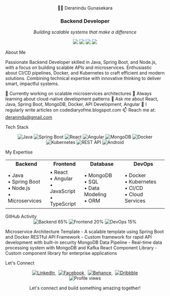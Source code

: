 <div align="center">👨‍💻 Deranindu Gunasekara</div>
<div align="center">
  <h3>Backend Developer </h3>
  <p><em>Building scalable systems that make a difference</em></p>
  <p>
    <a href="https://linkedin.com/in/deranindu-gunasekara"><img src="https://img.shields.io/badge/-Deranindu%20Gunasekara-0077B5?style=flat&logo=Linkedin&logoColor=white"/></a>
    <a href="mailto:deranindu@gmail.com"><img src="https://img.shields.io/badge/-deranindu@gmail.com-D14836?style=flat&logo=Gmail&logoColor=white"/></a>
    <a href="http://codediaryofme.blogspot.com"><img src="https://img.shields.io/badge/-Tech%20Blog-FF5722?style=flat&logo=blogger&logoColor=white"/></a>
    <a href="https://stackoverflow.com/users/deranindu"><img src="https://img.shields.io/badge/-Stack%20Overflow-FE7A16?style=flat&logo=stack-overflow&logoColor=white"/></a>
  </p>
</div>
About Me

Passionate Backend Developer skilled in Java, Spring Boot, and Node.js, with a focus on building scalable APIs and microservices. Enthusiastic about CI/CD pipelines, Docker, and Kubernetes to craft efficient and modern solutions. Combining technical expertise with innovative thinking to deliver smart, impactful systems.


🔭 Currently working on scalable microservices architectures
🌱 Always learning about cloud-native development patterns
💬 Ask me about React, Java, Spring Boot, MongoDB, Docker, API Development, Angular
📝 I regularly write articles on codediaryofme.blogspot.com
📫 Reach me at: deranindu@gmail.com

Tech Stack
<p align="center">
  <img src="https://img.shields.io/badge/Java-ED8B00?style=for-the-badge&logo=openjdk&logoColor=white" alt="Java"/>
  <img src="https://img.shields.io/badge/Spring%20Boot-6DB33F?style=for-the-badge&logo=spring-boot&logoColor=white" alt="Spring Boot"/>
  <img src="https://img.shields.io/badge/React-20232A?style=for-the-badge&logo=react&logoColor=61DAFB" alt="React"/>
  <img src="https://img.shields.io/badge/Angular-DD0031?style=for-the-badge&logo=angular&logoColor=white" alt="Angular"/>
  <img src="https://img.shields.io/badge/MongoDB-4EA94B?style=for-the-badge&logo=mongodb&logoColor=white" alt="MongoDB"/>
  <img src="https://img.shields.io/badge/Docker-2CA5E0?style=for-the-badge&logo=docker&logoColor=white" alt="Docker"/>
  <img src="https://img.shields.io/badge/Kubernetes-326CE5?style=for-the-badge&logo=kubernetes&logoColor=white" alt="Kubernetes"/>
  <img src="https://img.shields.io/badge/REST%20API-FF6C37?style=for-the-badge&logo=postman&logoColor=white" alt="REST API"/>
  <img src="https://img.shields.io/badge/Android-3DDC84?style=for-the-badge&logo=android&logoColor=white" alt="Android"/>
</p>
My Expertise
<div align="center">
  <table>
    <tr>
      <td align="center"><b>Backend</b></td>
      <td align="center"><b>Frontend</b></td>
      <td align="center"><b>Database</b></td>
      <td align="center"><b>DevOps</b></td>
    </tr>
    <tr>
      <td>
        • Java<br/>
        • Spring Boot<br/>
        • Node.js<br/>
        • Microservices
      </td>
      <td>
        • React<br/>
        • Angular<br/>
        • JavaScript<br/>
        • TypeScript
      </td>
      <td>
        • MongoDB<br/>
        • SQL<br/>
        • Data Modeling<br/>
        • ORM
      </td>
      <td>
        • Docker<br/>
        • Kubernetes<br/>
        • CI/CD<br/>
        • Cloud Services
      </td>
    </tr>
  </table>
</div>
GitHub Activity
<div align="center">
  <img src="https://img.shields.io/badge/Backend-65%25-brightgreen?style=flat-square" alt="Backend 65%" />
  <img src="https://img.shields.io/badge/Frontend-20%25-blue?style=flat-square" alt="Frontend 20%" />
  <img src="https://img.shields.io/badge/DevOps-15%25-orange?style=flat-square" alt="DevOps 15%" />
</div>
<div align="center">

  <!-- Note: You'll need to set up the snake animation action in your GitHub repository -->
</div>

Microservice Architecture Template - A scalable template using Spring Boot and Docker
RESTful API Framework - Custom framework for rapid API development with built-in security
MongoDB Data Pipeline - Real-time data processing system with MongoDB and Kafka
React Component Library - Custom component library for enterprise applications

Let's Connect
<div align="center">
  <a href="https://linkedin.com/in/deranindu-gunasekara">
    <img src="https://img.shields.io/badge/linkedin-%230077B5.svg?&style=for-the-badge&logo=linkedin&logoColor=white" alt="LinkedIn" />
  </a>
  &nbsp;
  <a href="https://fb.com/deranindu-gunasekara">
    <img src="https://img.shields.io/badge/facebook-%231877F2.svg?&style=for-the-badge&logo=facebook&logoColor=white" alt="Facebook" />
  </a>
  &nbsp;
  <a href="https://www.behance.net/deranindu-gunasekara">
    <img src="https://img.shields.io/badge/behance-%231769FF.svg?&style=for-the-badge&logo=behance&logoColor=white" alt="Behance" />
  </a>
  &nbsp;
  <a href="https://dribbble.com/deranindu-gunasekara">
    <img src="https://img.shields.io/badge/dribbble-%23EA4C89.svg?&style=for-the-badge&logo=dribbble&logoColor=white" alt="Dribbble" />
  </a>
</div>

<div align="center">
  <img src="https://komarev.com/ghpvc/?username=deranindu&label=Profile%20views&color=0e75b6&style=flat" alt="Profile views" />


  <p>Let's connect and build something amazing together!</p>
</div>
